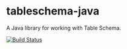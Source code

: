 # tableschema-java
A Java library for working with Table Schema.

[![Build Status](https://travis-ci.org/frictionlessdata/tableschema-java.svg?branch=master)](https://travis-ci.org/frictionlessdata/tableschema-java)

